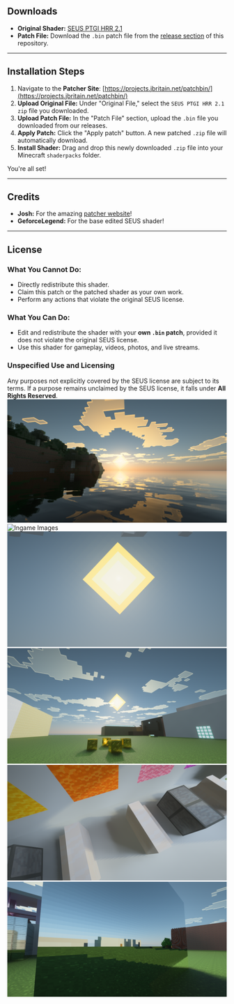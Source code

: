 ## Downloads

* **Original Shader:** [SEUS PTGI HRR 2.1](https://www.patreon.com/file?h=45141775&m=88959035)
* **Patch File:** Download the `.bin` patch file from the [release section](https://github.com/TranChiHaoVN/SeusPtgiGFMEKEVED/releases/) of this repository.

---

## Installation Steps

1.  Navigate to the **Patcher Site**: [https://projects.jbritain.net/patchbin/](https://projects.jbritain.net/patchbin/)
2.  **Upload Original File:** Under "Original File," select the `SEUS PTGI HRR 2.1 zip` file you downloaded.
3.  **Upload Patch File:** In the "Patch File" section, upload the `.bin` file you downloaded from our releases.
4.  **Apply Patch:** Click the "Apply patch" button. A new patched `.zip` file will automatically download.
5.  **Install Shader:** Drag and drop this newly downloaded `.zip` file into your Minecraft `shaderpacks` folder.

You're all set!

---

## Credits

* **Josh:** For the amazing [patcher website](https://projects.jbritain.net/patchbin/)!
* **GeforceLegend:** For the base edited SEUS shader!

---

## License

### What You **Cannot** Do:

* Directly redistribute this shader.
* Claim this patch or the patched shader as your own work.
* Perform any actions that violate the original SEUS license.

### What You **Can** Do:

* Edit and redistribute the shader with your **own `.bin` patch**, provided it does not violate the original SEUS license.
* Use this shader for gameplay, videos, photos, and live streams.

### Unspecified Use and Licensing

Any purposes not explicitly covered by the SEUS license are subject to its terms. If a purpose remains unclaimed by the SEUS license, it falls under **All Rights Reserved**.
![Ingame Images](2025-05-25_20.39.08.png)
![Ingame Images](2025-07-05_14.46.43.png)
![Ingame Images](2025-07-05_14.46.54.png)
![Ingame Images](2025-07-05_14.47.55.png)
![Ingame Images](2025-07-05_14.48.12.png)
![Ingame Images](2025-07-05_14.48.40.png)
